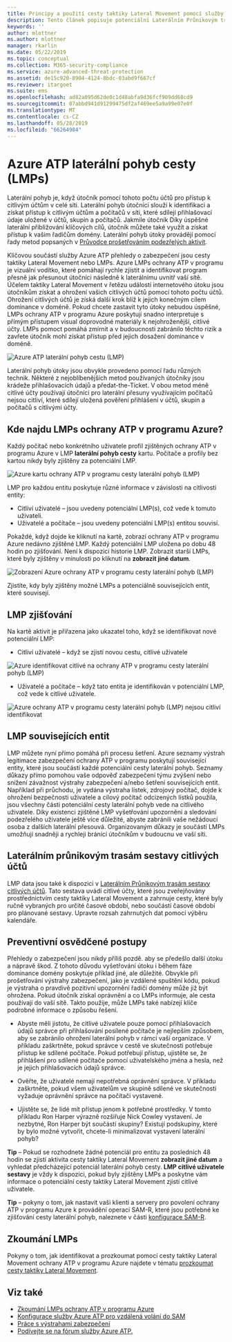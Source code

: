 ```yaml
---
title: Principy a použití cesty taktiky Lateral Movement pomocí služby Azure ATP | Dokumentace Microsoftu
description: Tento článek popisuje potenciální Laterálním Průnikovým trasám (LMPs) z Azure Advanced Threat Protection (ATP).
keywords: ''
author: mlottner
ms.author: mlottner
manager: rkarlin
ms.date: 05/22/2019
ms.topic: conceptual
ms.collection: M365-security-compliance
ms.service: azure-advanced-threat-protection
ms.assetid: de15c920-8904-4124-8bdc-03abd9f667cf
ms.reviewer: itargoet
ms.suite: ems
ms.openlocfilehash: ad82a095d62de0c1d48abfa9d36fcf909dd68cd9
ms.sourcegitcommit: 07abbd941d91299475df2af469ee5a9a99e07e0f
ms.translationtype: MT
ms.contentlocale: cs-CZ
ms.lasthandoff: 05/28/2019
ms.locfileid: "66264984"
---
```

# <a name="azure-atp-lateral-movement-paths-lmps"></a>Azure ATP laterální pohyb cesty (LMPs) 

Laterální pohyb je, když útočník pomocí tohoto počtu účtů pro přístup k citlivým účtům v celé síti. Laterální pohyb útočníci slouží k identifikaci a získat přístup k citlivým účtům a počítačů v síti, které sdílejí přihlašovací údaje uložené v účtů, skupin a počítačů. Jakmile útočník Díky úspěšné laterální přibližování klíčových cílů, útočník můžete také využít a získat přístup k vašim řadičům domény. Laterální pohyb útoky provádějí pomocí řady metod popsaných v [Průvodce prošetřováním podezřelých aktivit](suspicious-activity-guide.md).

Klíčovou součástí služby Azure ATP přehledy o zabezpečení jsou cesty taktiky Lateral Movement nebo LMPs. Azure LMPs ochrany ATP v programu je vizuální vodítko, které pomáhají rychle zjistit a identifikovat program přesně jak přesunout útočníci následně k laterálnímu uvnitř vaší sítě. Účelem taktiky Lateral Movement v řetězu událostí internetového útoku jsou útočníkům získat a ohrožení vašich citlivých účtů pomocí tohoto počtu účtů. Ohrožení citlivých účtů je získá další krok blíž k jejich konečným cílem dominance v doméně. Pokud chcete zastavit tyto útoky nebudou úspěšné, LMPs ochrany ATP v programu Azure poskytují snadno interpretuje s přímým přístupem visual doprovodné materiály k nejohroženější, citlivé účty. LMPs pomoct pomáhá zmírnit a v budoucnosti zabránilo těchto rizik a zavřete útočník mohl získat přístup před jejich dosažení dominance v doméně.

![Azure ATP laterální pohyb cestu (LMP)](./media/atp-lmp.png)

Laterální pohyb útoky jsou obvykle provedeno pomocí řadu různých technik. Některé z nejoblíbenějších metod používaných útočníky jsou krádeže přihlašovacích údajů a předat-the-Ticket. V obou metod méně citlivé účty používají útočníci pro laterální přesuny využívajícím počítačů nejsou citliví, které sdílejí uložená pověření přihlášení v účtů, skupin a počítačů s citlivými účty.

## <a name="where-can-i-find-azure-atp-lmps"></a>Kde najdu LMPs ochrany ATP v programu Azure?

Každý počítač nebo konkrétního uživatele profil zjištěných ochrany ATP v programu Azure v LMP **laterální pohyb cesty** kartu. Počítače a profily bez kartou nikdy byly zjištěny za potenciální LMP. 

![Azure kartu ochrany ATP v programu cesty laterální pohyb (LMP)](./media/lateral-movement-path-tab.png)

LMP pro každou entitu poskytuje různé informace v závislosti na citlivosti entity: 
- Citliví uživatelé – jsou uvedeny potenciální LMP(s), což vede k tomuto uživateli.
- Uživatelé a počítače – jsou uvedeny potenciální LMP(s) entitou souvisí. <br>

Pokaždé, když dojde ke kliknutí na kartě, zobrazí ochrany ATP v programu Azure nedávno zjištěné LMP. Každý potenciální LMP uložena po dobu 48 hodin po zjišťování. Není k dispozici historie LMP. Zobrazit starší LMPs, které byly zjištěny v minulosti po kliknutí na **zobrazit jiné datum**. 

![Zobrazení Azure ochrany ATP v programu cesty laterální pohyb (LMP)](./media/atp-lmp-complete.png)

Zjistíte, kdy byly zjištěny možné LMPs a potenciálně souvisejících entit, které souvisejí. 

## <a name="lmp-discovery"></a>LMP zjišťování

Na kartě aktivit je přiřazena jako ukazatel toho, když se identifikovat nové potenciální LMP:
- Citliví uživatelé – když se zjistí novou cestu, citlivé uživatele

![Azure identifikovat citlivé na ochrany ATP v programu cesty laterální pohyb (LMP)](./media/atp-lmp-activities.png)

- Uživatelé a počítače – když tato entita je identifikován v potenciální LMP, což vede k citlivé uživatele.

![Azure ochrany ATP v programu cesty laterální pohyb (LMP) nejsou citliví identifikovat](./media/atp-lateral-non-sensitive.png)

## <a name="lmp-related-entities"></a>LMP souvisejících entit
LMP můžete nyní přímo pomáhá při procesu šetření. Azure seznamy výstrah legitimace zabezpečení ochrany ATP v programu poskytují související entity, které jsou součástí každé potenciální cesty laterální pohyb. Seznamy důkazy přímo pomohou vaše odpověď zabezpečení týmu zvýšení nebo snížení závažnost výstrahy zabezpečení a/nebo šetření souvisejících entit. Například při průchodu, je vydána výstraha lístek, zdrojový počítač, dojde k ohrožení bezpečnosti uživatele a cílový počítač odcizených lístků použila, jsou všechny části potenciální cesty laterální pohyb vede na citlivého uživatele. Díky existenci zjištěné LMP vyšetřování upozornění a sledování podezřelého uživatele ještě více důležité, abyste zabránili vaše nežádoucí osoba z dalších laterální přesouvá. Organizovaným důkazy je součástí LMPs umožňují snadněji a rychleji bránící útočníkům v budoucnu ve vaší síti. 

## <a name="lateral-movement-paths-to-sensitive-accounts-report"></a>Laterálním průnikovým trasám sestavy citlivých účtů 
LMP data jsou také k dispozici v [Laterálním Průnikovým trasám sestavy citlivých účtů](investigate-lateral-movement-path.md). Tato sestava uvádí citlivé účty, které jsou zveřejňovány prostřednictvím cesty taktiky Lateral Movement a zahrnuje cesty, které byly ručně vybraných pro určité časové období, nebo součástí časové období pro plánované sestavy.  Upravte rozsah zahrnutých dat pomocí výběru kalendáře. 

## <a name="preventative-best-practices"></a>Preventivní osvědčené postupy
Přehledy o zabezpečení jsou nikdy příliš pozdě. aby se předešlo další útoku a nápravě škod. Z tohoto důvodu vyšetřování útoku i během fáze dominance domény poskytuje příklad jiné, ale důležité. Obvykle při prošetřování výstrahy zabezpečení, jako je vzdálené spuštění kódu, pokud je výstraha o pravdivě pozitivní upozornění řadiči domény může již být ohrožena. Pokud útočník získal oprávnění a co LMPs informuje, ale cesta používají do vaší sítě. Takto použije, může LMPs také nabízejí klíče podrobné informace o způsobu řešení.  

- Abyste měli jistotu, že citlivé uživatele pouze pomocí přihlašovacích údajů správce při přihlašování posílené počítače je nejlepším způsobem, aby se zabránilo ohrožení laterální pohyb v rámci vaší organizace. V příkladu zaškrtněte, pokud správce v cestě ve skutečnosti potřebuje přístup ke sdílené počítače. Pokud potřebují přístup, ujistěte se, že přihlášení pro sdílené počítače pomocí uživatelského jména a hesla, než je jejich přihlašovacích údajů správce.

- Ověřte, že uživatelé nemají nepotřebná oprávnění správce. V příkladu zaškrtněte, pokud všem uživatelům ve skupině sdílené ve skutečnosti vyžaduje oprávnění správce na počítači vystavené.

- Ujistěte se, že lidé mít přístup jenom k potřebné prostředky. V tomto příkladu Ron Harper výrazně rozšiřuje Nick Cowley vystavení. Je nezbytné, Ron Harper být součástí skupiny? Existují podskupiny, které by bylo možné vytvořit, chcete-li minimalizovat vystavení laterální pohyb?

**Tip** – Pokud se rozhodnete žádné potenciál pro entitu za posledních 48 hodin se zjistí aktivita cesty taktiky Lateral Movement **zobrazit jiné datum** a vyhledat předcházející potenciál laterální pohyb cesty. **LMP citlivé uživatele sestavy** je vždy k dispozici, pokud byly zjištěny LMPs a poskytne vám informace o potenciální cesty taktiky Lateral Movement zjistí citlivé uživatele. 

**Tip** – pokyny o tom, jak nastavit vaši klienti a servery pro povolení ochrany ATP v programu Azure k provádění operací SAM-R, které jsou potřebné ke zjišťování cesty laterální pohyb, naleznete v části [konfigurace SAM-R](install-atp-step8-samr.md).


## <a name="investigating-lmps"></a>Zkoumání LMPs
Pokyny o tom, jak identifikovat a prozkoumat pomocí cesty taktiky Lateral Movement ochrany ATP v programu Azure najdete v tématu [prozkoumat cesty taktiky Lateral Movement](investigate-lateral-movement-path.md).


## <a name="see-also"></a>Viz také
- [Zkoumání LMPs ochrany ATP v programu Azure](investigate-lateral-movement-path.md)
- [Konfigurace služby Azure ATP pro vzdálená volání do SAM](install-atp-step8-samr.md)
- [Práce s výstrahami zabezpečení](working-with-suspicious-activities.md)
- [Podívejte se na fórum služby Azure ATP.](https://aka.ms/azureatpcommunity)
